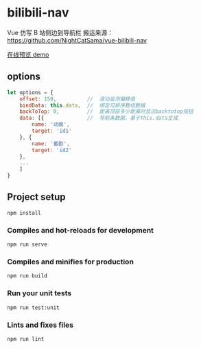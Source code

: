 # bilibili-nav

Vue 仿写 B 站侧边到导航栏
搬运来源：https://github.com/NightCatSama/vue-bilibili-nav

[在线预览 demo](https://nightcatsama.github.io/vue-bilibili-nav/example/dist/)

## options

```js
let options = {
	offset: 150,          //  滚动监测偏移值
	bindData: this.data,  //  绑定可排序数组数据
	backToTop: 0,         //  距离顶部多少距离时显示backtotop按钮
	data: [{              //  导航条数据，基于this.data生成
		name: '动画',
		target: 'id1'
	}, {
		name: '番剧',
		target: 'id2'
	},
	...
	]
}
```

## Project setup

```
npm install
```

### Compiles and hot-reloads for development

```
npm run serve
```

### Compiles and minifies for production

```
npm run build
```

### Run your unit tests

```
npm run test:unit
```

### Lints and fixes files

```
npm run lint
```
